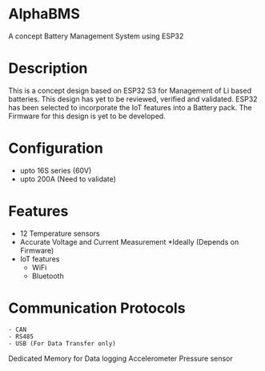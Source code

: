 # AlphaBMS
 A concept Battery Management System using ESP32

# Description
 This is a concept design based on ESP32 S3 for Management of Li based batteries. This design has yet to be reviewed, verified and validated.
 ESP32 has been selected to incorporate the IoT features into a Battery pack.
 The Firmware for this design is yet to be developed.

# Configuration
 - upto 16S series (60V)
 - upto 200A (Need to validate)

# Features
 - 12 Temperature sensors
 - Accurate Voltage and Current Measurement *Ideally (Depends on Firmware)
 - IoT features 
   - WiFi
   - Bluetooth

# Communication Protocols
    - CAN 
    - RS485
    - USB (For Data Transfer only)
Dedicated Memory for Data logging
Accelerometer
Pressure sensor
